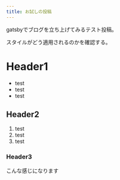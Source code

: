 ```yaml
---
title: お試しの投稿
---
```


gatsbyでブログを立ち上げてみるテスト投稿。

スタイルがどう適用されるのかを確認する。

# Header1

- test
- test
- test

## Header2

1. test
2. test
3. test

### Header3

こんな感じになります
